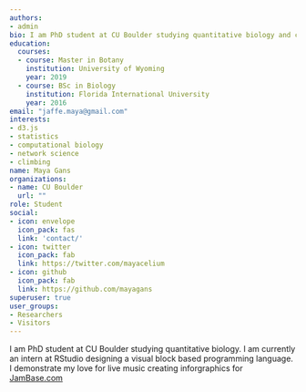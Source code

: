 ```yaml
---
authors:
- admin
bio: I am PhD student at CU Boulder studying quantitative biology and currently I am an intern at RStudio designing a visual block based programming language. I love live music and create music related inforgraphics for JamBase.com
education:
  courses:
  - course: Master in Botany
    institution: University of Wyoming
    year: 2019
  - course: BSc in Biology
    institution: Florida International University
    year: 2016
email: "jaffe.maya@gmail.com"
interests:
- d3.js
- statistics
- computational biology
- network science
- climbing
name: Maya Gans
organizations:
- name: CU Boulder
  url: ""
role: Student
social:
- icon: envelope
  icon_pack: fas
  link: 'contact/'
- icon: twitter
  icon_pack: fab
  link: https://twitter.com/mayacelium
- icon: github
  icon_pack: fab
  link: https://github.com/mayagans
superuser: true
user_groups:
- Researchers
- Visitors
---
```


I am PhD student at CU Boulder studying quantitative biology. I am currently an intern at RStudio designing a visual block based programming language. I demonstrate my love for live music creating inforgraphics for [JamBase.com](https://www.jambase.com/article/new-orleans-jazz-fest-after-dark-deep-dive)
